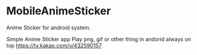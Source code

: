 # MobileAnimeSticker
Anime Sticker for android system.

Simple Anime Sticker app
Play png, gif or other thing in andorid always on top
https://tv.kakao.com/v/432590157
